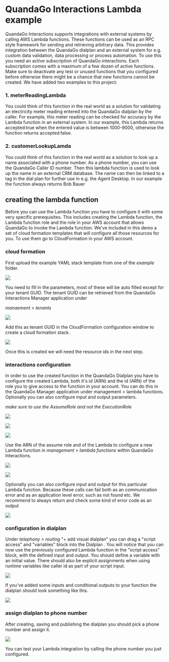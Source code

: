 # QuandaGo Interactions Lambda example 

QuandaGo Interactions supports integrations with external systems by calling AWS Lambda
functions. These functions can be used as an RPC style framework for sending and retrieving
arbitrary data. This provides integration between the QuandaGo dialplan and an external system for
e.g. custom data validation, data processing or process automation. To use this you need an active
subscription of QuandaGo interactions. Each subscription comes with a maximum of a few dozen of
active functions. Make sure to deactivate any test or unused functions that you configured before
otherwise there might be a chance that new functions cannot be created.
We have added two examples to this project:

### 1. meterReadingLambda
You could think of this function in the real world as a solution for validating an electricity meter
reading entered into the QuandaGo dialplan by the caller. For example, this meter reading can be
checked for accuracy by the Lambda function in an external system. In our example, this Lambda
returns accepted:true when the entered value is between 1000-9000, otherwise the function returns
accepted:false.

### 2. customerLookupLamda
You could think of this function in the real world as a solution to look up a name associated with a
phone number. As a phone number, you can use the QuandaGo Caller ID number. Then this lambda
function is used to look up the name in an external CRM database. The name can then be linked to a
tag in the dial plan for further use in e.g. the Agent Desktop. In our example the function always
returns Bob Bauer

## creating the lambda function

Before you can use the Lambda function you have to configure it with some very specific
prerequisites. This includes creating the Lambda function, the Lambda function role and the role in
your AWS account that allows QuandaGo to invoke the Lambda function. We've included in this
demo a set of cloud formation templates that will configure all those resources for you. To use them
go to CloudFormation in your AWS account.

### cloud formation

First upload the example YAML stack template from one of the *example* folder.

![](./cloudformationcreate.png)

You need to fill in the parameters, most of these will be auto filled except for your tenant GUID. The
tenant GUID can be retrieved from the QuandaGo Interactions Manager application under

*manaement > tenants*

![](./managertenant.png)

Add this as tenant GUID in the CloudFormation configuration window to create a cloud formation stack.

![](./cloudformationparameters.png)

Once this is created we will need the resource ids in the next step.
### interactions configuration

In order to use the created function in the QuandaGo Dialplan you have to configure the created
Lambda, both it's id (ARN) and the id (ARN) of the role you to give access to the function in your
account. You can do this in the QuandaGo Manager application under management > lambda
functions. Optionally you can also configure input and output parameters.

*make sure to use the AssumeRole and not the ExecutionRole*


![](./cloudformationoverview.png)


![](./lambdaoverview.png)


![](./iamoverview.png)

Use the ARN of the assume role and of the Lambda to configure a new Lambda function in
*management > lambda functions* within QuandaGo Interactions.

![](./lambdaedit.png)


![](./lambdaeditinput.png)

Optionally you can also configure input and output for this particular Lambda function. Because
these calls can fail both as an communication error and as an application level error, such as not
found etc. We recommend to always return and check some kind of error code as an output

![](./lambdaeditoutput.png)

### configuration in dialplan

Under *telephony > routing* "+ add visual dialplan" you can drag a "script access" and "variables" block
into the Dialplan . You will notice that you can now use the previously configured Lambda function in
the "script access" block, with the defined input and output. You should define a variable with an
initial value. There should also be explicit assignments when using runtime variables like caller id as
part of your script input.

![](./incompletedialplan.png)

If you've added some inputs and conditional outputs to your function the dialplan should look
something like this.

![](./completedialplan.png)

### assign dialplan to phone number

After creating, saving and publishing the dialplan you should pick a phone number and assign it.

![](./destinationnumberedit.png)


You can test your Lambda integration by calling the phone number you just configured.
